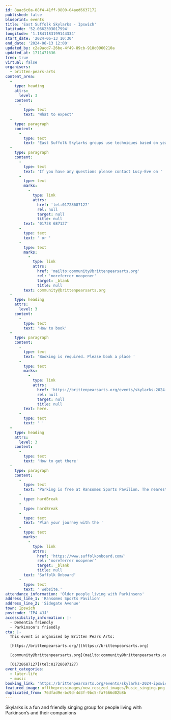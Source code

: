 ```yaml
---
id: 8aac6c0a-08f4-41ff-9800-04aed6637172
published: false
blueprint: events
title: 'East Suffolk Skylarks - Ipswich'
latitude: '52.0662303017994'
longitude: '1.1841183199144334'
start_date: '2024-06-13 10:30'
end_date: '2024-06-13 12:00'
updated_by: c2a9acd7-26be-4f49-89cb-918d0960210a
updated_at: 1711471636
free: true
virtual: false
organisers:
  - britten-pears-arts
content_area:
  -
    type: heading
    attrs:
      level: 3
    content:
      -
        type: text
        text: 'What to expect'
  -
    type: paragraph
    content:
      -
        type: text
        text: 'East Suffolk Skylarks groups use techniques based on years of research to help those with Parkinson’s to maintain or improve their psychological and physical wellbeing through taking part in regular singing activity.'
  -
    type: paragraph
    content:
      -
        type: text
        text: 'If you have any questions please contact Lucy-Eve on '
      -
        type: text
        marks:
          -
            type: link
            attrs:
              href: 'tel:01728687127'
              rel: null
              target: null
              title: null
        text: '01728 687127'
      -
        type: text
        text: ' or '
      -
        type: text
        marks:
          -
            type: link
            attrs:
              href: 'mailto:community@brittenpearsarts.org'
              rel: 'noreferrer noopener'
              target: _blank
              title: null
        text: community@brittenpearsarts.org
  -
    type: heading
    attrs:
      level: 3
    content:
      -
        type: text
        text: 'How to book'
  -
    type: paragraph
    content:
      -
        type: text
        text: 'Booking is required. Please book a place '
      -
        type: text
        marks:
          -
            type: link
            attrs:
              href: 'https://brittenpearsarts.org/events/skylarks-2024-ipswich'
              rel: null
              target: null
              title: null
        text: here.
      -
        type: text
        text: ' '
  -
    type: heading
    attrs:
      level: 3
    content:
      -
        type: text
        text: 'How to get there'
  -
    type: paragraph
    content:
      -
        type: text
        text: 'Parking is free at Ransomes Sports Pavilion. The nearest bus stop is a five minute walk away and is served by routes 6, 5E, and 11A. '
      -
        type: hardBreak
      -
        type: hardBreak
      -
        type: text
        text: 'Plan your journey with the '
      -
        type: text
        marks:
          -
            type: link
            attrs:
              href: 'https://www.suffolkonboard.com/'
              rel: 'noreferrer noopener'
              target: _blank
              title: null
        text: 'Suffolk Onboard'
      -
        type: text
        text: ' website.'
attendance_information: 'Older people living with Parkinsons'
address_line_1: 'Ransomes Sports Pavilion'
address_line_2: 'Sidegate Avenue'
town: Ipswich
postcode: 'IP4 4JJ'
accessibility_information: |-
  - Dementia friendly
  - Parkinson's friendly
cta: |-
  This event is organised by Britten Pears Arts:

  [https://brittenpearsarts.org/](https://brittenpearsarts.org)

  [community@brittenpearsarts.org](mailto:community@brittenpearsarts.org)

  [01728687127](tel:01728687127)
event_categories:
  - later-life
  - music
booking_link: 'https://brittenpearsarts.org/events/skylarks-2024-ipswich'
featured_image: offthepressimages/new_resized_images/Music_singing.png
duplicated_from: 76dfad9e-bc9d-4d3f-9bc5-fa7666d02b8b
---
```

Skylarks is a fun and friendly singing group for people living with Parkinson’s and their companions
